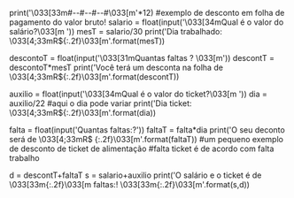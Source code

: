 print('\033[33m#--#--#--#\033[m'*12)
#exemplo de desconto em folha de pagamento do valor bruto!
salario = float(input('\033[34mQual é o valor do salário?\033[m '))
mesT = salario/30
print('Dia trabalhado: \033[4;33mR${:.2f}\033[m'.format(mesT))

descontoT = float(input('\033[31mQuantas faltas ? \033[m'))
descontT = descontoT*mesT
print('Você terá um desconta na folha de  \033[4;33mR${:.2f}\033[m'.format(descontT))

auxilio = float(input('\033[34mQual é o valor do ticket?\033[m  '))
dia = auxilio/22  #aqui o dia pode variar
print('Dia ticket: \033[4;33mR${:.2f}\033[m'.format(dia))

falta = float(input('Quantas faltas:?'))
faltaT = falta*dia
print('O seu deconto será de \033[4;33mR$ {:.2f}\033[m'.format(faltaT))
#um pequeno exemplo de desconto de ticket de alimentação
#falta ticket é de acordo com falta trabalho

d = descontT+faltaT
s = salario+auxilio
print('O salário e o ticket é de \033[33m{:.2f}\033[m faltas:! \033[33m{:.2f}\033[m'.format(s,d))
